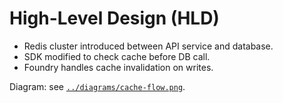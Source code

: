 # High-Level Design (HLD)

- Redis cluster introduced between API service and database.  
- SDK modified to check cache before DB call.  
- Foundry handles cache invalidation on writes.  

Diagram: see [`../diagrams/cache-flow.png`](../diagrams/README.md).
